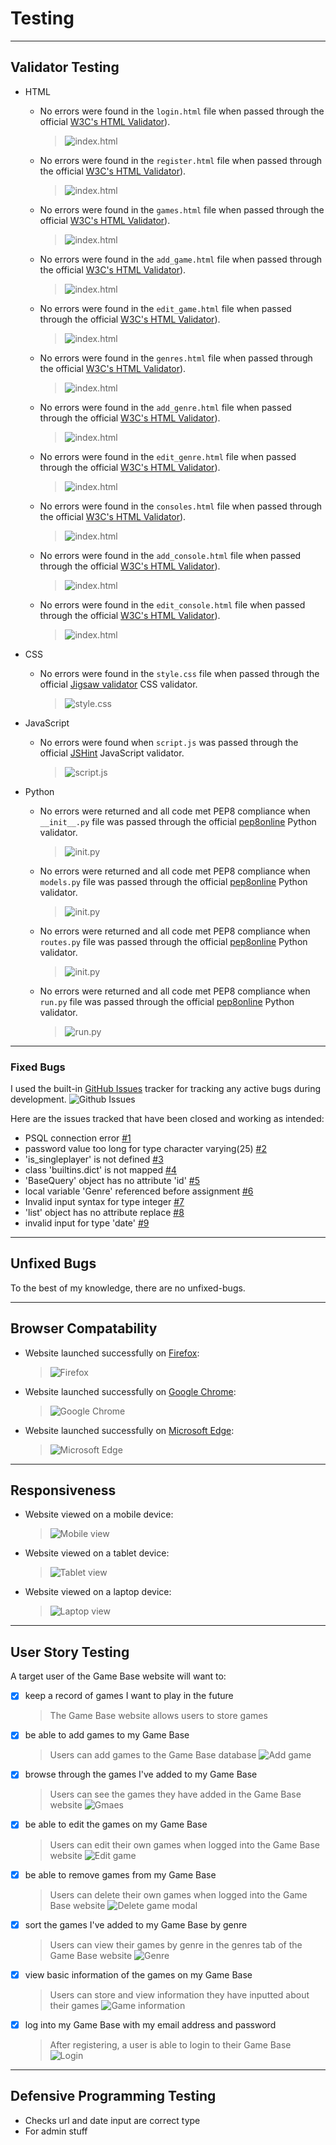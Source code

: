 # Testing 

***

## Validator Testing 

- HTML
  - No errors were found in the `login.html` file when passed through the official [W3C's HTML Validator](https://validator.w3.org/#validate_by_input)).

    >![index.html](documentation/testing/html-validation-login.png)

  - No errors were found in the `register.html` file when passed through the official [W3C's HTML Validator](https://validator.w3.org/#validate_by_input)).

    >![index.html](documentation/testing/html-validation-register.png)

  - No errors were found in the `games.html` file when passed through the official [W3C's HTML Validator](https://validator.w3.org/#validate_by_input)).

    >![index.html](documentation/testing/html-validation-games.png)

  - No errors were found in the `add_game.html` file when passed through the official [W3C's HTML Validator](https://validator.w3.org/#validate_by_input)).

    >![index.html](documentation/testing/html-validation-add-game.png)

  - No errors were found in the `edit_game.html` file when passed through the official [W3C's HTML Validator](https://validator.w3.org/#validate_by_input)).

    >![index.html](documentation/testing/html-validation-edit-game.png)

  - No errors were found in the `genres.html` file when passed through the official [W3C's HTML Validator](https://validator.w3.org/#validate_by_input)).

    >![index.html](documentation/testing/html-validation-genres.png)

  - No errors were found in the `add_genre.html` file when passed through the official [W3C's HTML Validator](https://validator.w3.org/#validate_by_input)).

    >![index.html](documentation/testing/html-validation-add-genre.png)

  - No errors were found in the `edit_genre.html` file when passed through the official [W3C's HTML Validator](https://validator.w3.org/#validate_by_input)).

    >![index.html](documentation/testing/html-validation-edit-genre.png)

  - No errors were found in the `consoles.html` file when passed through the official [W3C's HTML Validator](https://validator.w3.org/#validate_by_input)).

    >![index.html](documentation/testing/html-validation-consoles.png)

  - No errors were found in the `add_console.html` file when passed through the official [W3C's HTML Validator](https://validator.w3.org/#validate_by_input)).

    >![index.html](documentation/testing/html-validation-add-console.png)

  - No errors were found in the `edit_console.html` file when passed through the official [W3C's HTML Validator](https://validator.w3.org/#validate_by_input)).

    >![index.html](documentation/testing/html-validation-edit-console.png)


- CSS
  - No errors were found in the `style.css` file when passed through the official [Jigsaw validator](https://jigsaw.w3.org/css-validator/#validate_by_input) CSS validator.
  
    >![style.css](documentation/testing/jigsaw-css-validator-screenshot.png)


- JavaScript
  - No errors were found when `script.js` was passed through the official [JSHint](https://jshint.com/) JavaScript validator.

    >![script.js](documentation/testing/jshint-js-validator-screenshot.png)


- Python
  - No errors were returned and all code met PEP8 compliance when `__init__.py` file was passed through the official [pep8online](http://pep8online.com/) Python validator.

    >![__init__.py](documentation/testing/pep8online-py-__init__.py-validator-screenshot.png)


  - No errors were returned and all code met PEP8 compliance when `models.py` file was passed through the official [pep8online](http://pep8online.com/) Python validator.

    >![__init__.py](documentation/testing/pep8online-py-models.py-validator-screenshot.png)


  - No errors were returned and all code met PEP8 compliance when `routes.py` file was passed through the official [pep8online](http://pep8online.com/) Python validator.

    >![__init__.py](documentation/testing/pep8online-py-routes.py-validator-screenshot.png)

  - No errors were returned and all code met PEP8 compliance when `run.py` file was passed through the official [pep8online](http://pep8online.com/) Python validator.

    >![run.py](documentation/testing/pep8online-py-run.py-validator-screenshot.png)

***

### Fixed Bugs

I used the built-in [GitHub Issues](https://github.com/antonia-white/game-base/issues) tracker for tracking any active bugs during development. 
![Github Issues](documentation/testing/github-issues-screenshot.png)

Here are the issues tracked that have been closed and working as intended:

- PSQL connection error [#1](https://github.com/antonia-white/game-base/issues/1)
- password value too long for type character varying(25) [#2](https://github.com/antonia-white/game-base/issues/2)
- 'is_singleplayer' is not defined [#3](https://github.com/antonia-white/game-base/issues/3)
- class 'builtins.dict' is not mapped [#4](https://github.com/antonia-white/game-base/issues/4)
- 'BaseQuery' object has no attribute 'id' [#5](https://github.com/antonia-white/game-base/issues/5)
- local variable 'Genre' referenced before assignment [#6](https://github.com/antonia-white/game-base/issues/6)
- Invalid input syntax for type integer [#7](https://github.com/antonia-white/game-base/issues/7)
- 'list' object has no attribute replace [#8](https://github.com/antonia-white/game-base/issues/8)
- invalid input for type 'date' [#9](https://github.com/antonia-white/game-base/issues/9)

***

## Unfixed Bugs 

To the best of my knowledge, there are no unfixed-bugs.

***

## Browser Compatability

- Website launched successfully on [Firefox](https://www.mozilla.org/en-GB/firefox/new/):

  >![Firefox](documentation/testing/firefox-screenshot.png)

- Website launched successfully on [Google Chrome](https://www.google.com/intl/en_uk/chrome/):

  >![Google Chrome](documentation/testing/chrome-screenshot.png)

- Website launched successfully on [Microsoft Edge](https://www.microsoft.com/en-us/edge):

  >![Microsoft Edge](documentation/testing/edge-screenshot.png)

***

## Responsiveness

- Website viewed on a mobile device:

  >![Mobile view](documentation/testing/mobile-deployment-screenshot.png)

- Website viewed on a tablet device:

  >![Tablet view](documentation/testing/tablet-deployment-screenshot.png)

- Website viewed on a laptop device:

  >![Laptop view](documentation/testing/laptop-deployment-screenshot.png)


***

## User Story Testing

A target user of the Game Base website will want to:
- [x] keep a record of games I want to play in the future
   >The Game Base website allows users to store games
- [x] be able to add games to my Game Base
   >Users can add games to the Game Base database
   >![Add game](documentation/testing/add-game.png)
- [x] browse through the games I've added to my Game Base
   >Users can see the games they have added in the Game Base website
   >![Gmaes](documentation/testing/games.png)
- [x] be able to edit the games on my Game Base
   >Users can edit their own games when logged into the Game Base website
   >![Edit game](documentation/testing/edit-game.png)
- [x] be able to remove games from my Game Base
   >Users can delete their own games when logged into the Game Base website
   >![Delete game modal](documentation/testing/delete-game-modal.png)
- [x] sort the games I've added to my Game Base by genre
   >Users can view their games by genre in the genres tab of the Game Base website
   >![Genre](documentation/testing/genres.png)
- [x] view basic information of the games on my Game Base 
   >Users can store and view information they have inputted about their games
   >![Game information](documentation/testing/game-information.png)
- [x] log into my Game Base with my email address and password
   >After registering, a user is able to login to their Game Base
   >![Login](documentation/testing/login.png)

***

## Defensive Programming Testing
- Checks url and date input are correct type
- For admin stuff